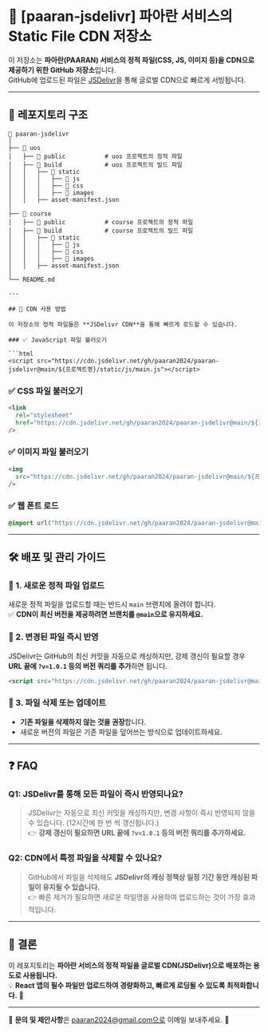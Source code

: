 # 🚀 [paaran-jsdelivr] 파아란 서비스의 Static File CDN 저장소

이 저장소는 **파아란(PAARAN) 서비스의 정적 파일(CSS, JS, 이미지 등)을 CDN으로 제공하기 위한 GitHub 저장소**입니다.  
GitHub에 업로드된 파일은 [JSDelivr](https://www.jsdelivr.com/)을 통해 글로벌 CDN으로 빠르게 서빙됩니다.

---

## 📂 레포지토리 구조

````
📂 paaran-jsdelivr
│
├── 📂 uos
│   ├── 📂 public           # uos 프로젝트의 정적 파일
│   ├── 📂 build            # uos 프로젝트의 빌드 파일
│   │   ├── 📂 static
│   │   │   ├── 📂 js
│   │   │   ├── 📂 css
│   │   │   ├── 📂 images
│   │   ├── asset-manifest.json
│
├── 📂 course
│   ├── 📂 public           # course 프로젝트의 정적 파일
│   ├── 📂 build            # course 프로젝트의 빌드 파일
│   │   ├── 📂 static
│   │   │   ├── 📂 js
│   │   │   ├── 📂 css
│   │   │   ├── 📂 images
│   │   ├── asset-manifest.json
│
└── README.md

---

## 🚀 CDN 사용 방법

이 저장소의 정적 파일들은 **JSDelivr CDN**을 통해 빠르게 로드할 수 있습니다.

### ✅ JavaScript 파일 불러오기

```html
<script src="https://cdn.jsdelivr.net/gh/paaran2024/paaran-jsdelivr@main/${프로젝트명}/static/js/main.js"></script>
````

### ✅ CSS 파일 불러오기

```html
<link
  rel="stylesheet"
  href="https://cdn.jsdelivr.net/gh/paaran2024/paaran-jsdelivr@main/${프로젝트명}/static/css/main.css"
/>
```

### ✅ 이미지 파일 불러오기

```html
<img
  src="https://cdn.jsdelivr.net/gh/paaran2024/paaran-jsdelivr@main/${프로젝트명}/static/images/logo.png"
/>
```

### ✅ 웹 폰트 로드

```css
@import url("https://cdn.jsdelivr.net/gh/paaran2024/paaran-jsdelivr@main/${프로젝트명}/static/fonts/pretendard.css");
```

---

## 🛠 배포 및 관리 가이드

### 📌 1. 새로운 정적 파일 업로드

새로운 정적 파일을 업로드할 때는 반드시 `main` 브랜치에 올려야 합니다.  
✅ **CDN이 최신 버전을 제공하려면 브랜치를 `@main`으로 유지하세요.**

### 📌 2. 변경된 파일 즉시 반영

JSDelivr는 GitHub의 최신 커밋을 자동으로 캐싱하지만, 강제 갱신이 필요할 경우 **URL 끝에 `?v=1.0.1` 등의 버전 쿼리를 추가**하면 됩니다.

```html
<script src="https://cdn.jsdelivr.net/gh/paaran2024/paaran-jsdelivr@main/${프로젝트명}/static/js/main.js?v=1.0.1"></script>
```

### 📌 3. 파일 삭제 또는 업데이트

- **기존 파일을 삭제하지 않는 것을 권장**합니다.
- 새로운 버전의 파일은 기존 파일을 덮어쓰는 방식으로 업데이트하세요.

---

## ❓ FAQ

### **Q1: JSDelivr를 통해 모든 파일이 즉시 반영되나요?**

> JSDelivr는 자동으로 최신 커밋을 캐싱하지만, 변경 사항이 즉시 반영되지 않을 수 있습니다.
> (12시간에 한 번 씩 갱신됩니다.)  
> 👉 **강제 갱신이 필요하면 URL 끝에 `?v=1.0.1` 등의 버전 쿼리를 추가하세요.**

### **Q2: CDN에서 특정 파일을 삭제할 수 있나요?**

> GitHub에서 파일을 삭제해도 **JSDelivr의 캐싱 정책상 일정 기간 동안 캐싱된 파일이 유지될 수 있습니다.**  
> 👉 빠른 제거가 필요하면 새로운 파일명을 사용하여 업로드하는 것이 가장 효과적입니다.

---

## 🚀 결론

이 레포지토리는 **파아란 서비스의 정적 파일을 글로벌 CDN(JSDelivr)으로 배포하는 용도로 사용됩니다.**  
💡 **React 앱의 필수 파일만 업로드하여 경량화하고, 빠르게 로딩될 수 있도록 최적화합니다.** 🚀

---

📌 **문의 및 제안사항**은 paaran2024@gmail.com으로 이메일 보내주세요. 🙌
